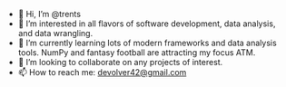 - 👋 Hi, I’m @trents
- 👀 I’m interested in all flavors of software development, data analysis, and data wrangling.
- 🌱 I’m currently learning lots of modern frameworks and data analysis tools.  NumPy and fantasy football are attracting my focus ATM.
- 💞️ I’m looking to collaborate on any projects of interest.  
- 📫 How to reach me: devolver42@gmail.com

<!---
trents/trents is a ✨ special ✨ repository because its `README.md` (this file) appears on your GitHub profile.
You can click the Preview link to take a look at your changes.
--->
